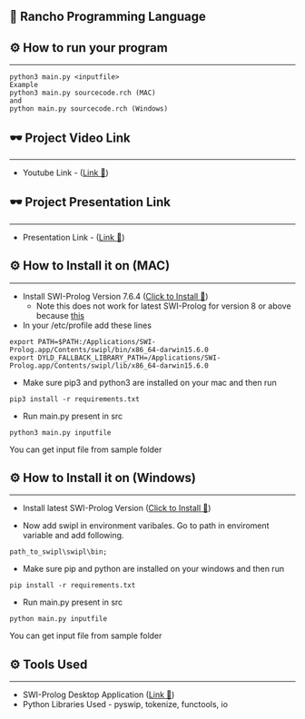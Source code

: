 ## 🎈 Rancho Programming Language

## ⚙  How to run your program
------------------
``` 
python3 main.py <inputfile>
Example 
python3 main.py sourcecode.rch (MAC)
and 
python main.py sourcecode.rch (Windows)
``` 

## 🕶  Project Video Link
------------------
* Youtube Link - ([Link 🚀](https://youtu.be/_Fm1NnSAL7U)) 

## 🕶  Project Presentation Link
------------------
* Presentation Link - ([Link 🚀](https://github.com/mayankkt9/Design-Compiler-for-Programming-Language/tree/master/doc)) 



## ⚙  How to Install it on (MAC)
------------------

* Install SWI-Prolog Version 7.6.4 ([Click to Install 🚀](https://www.swi-prolog.org/download/stable/bin/SWI-Prolog-7.6.4.dmg)) 
	* Note this does not work for latest SWI-Prolog for version 8 or above because [this](https://github.com/yuce/pyswip/issues/17)
* In your /etc/profile add these lines 
```
export PATH=$PATH:/Applications/SWI-Prolog.app/Contents/swipl/bin/x86_64-darwin15.6.0
export DYLD_FALLBACK_LIBRARY_PATH=/Applications/SWI-Prolog.app/Contents/swipl/lib/x86_64-darwin15.6.0
``` 
* Make sure pip3 and python3 are installed on your mac and then run
```
pip3 install -r requirements.txt
```
* Run main.py present in src
``` 
python3 main.py inputfile
``` 
You can get input file from sample folder

## ⚙  How to Install it on (Windows)
------------------

* Install latest SWI-Prolog Version ([Click to Install 🚀](https://www.swi-prolog.org/download/stable/bin/swipl-8.0.3-1.x64.exe.envelope)) 

* Now add swipl in environment varibales. Go to path in enviroment variable and add following.
```
path_to_swipl\swipl\bin;
```
* Make sure pip and python are installed on your windows and then run
```
pip install -r requirements.txt
```
* Run main.py present in src
``` 
python main.py inputfile
``` 
You can get input file from sample folder



## ⚙  Tools Used
------------------
* SWI-Prolog Desktop Application ([Link 🚀](https://www.swi-prolog.org/download/stable/)) 
* Python Libraries Used - pyswip, tokenize, functools, io


